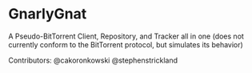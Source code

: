 # GnarlyGnat
A Pseudo-BitTorrent Client, Repository, and Tracker all in one (does not currently conform to the BitTorrent protocol, but simulates its behavior)

Contributors:
@cakoronkowski
@stephenstrickland
